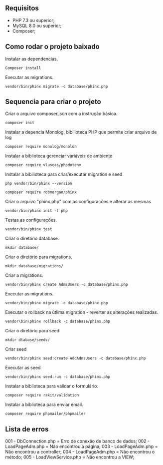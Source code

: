 ## Requisitos

* PHP 7.3 ou superior;
* MySQL 8.0 ou superior;
* Composer;

## Como rodar o projeto baixado
Instalar as dependencias.
```
Composer install
```

Executar as migrations.
```
vendor/bin/phinx migrate -c database/phinx.php
```

## Sequencia para criar o projeto
Criar o arquivo composer.json com a instrução básica.
```
composer init
```

Instalar a depencia Monolog, bibilioteca PHP que permite criar arquivo de log
```
composer require monolog/monoloh
```

Instalar a biblioteca gerenciar variáveis de ambiente
```
composer require vluscas/phpdotenv
```

Instalar a bibilioteca para criar/executar migration e seed
```
php vendor/bin/phinx --version
```
```
composer require robmorgan/phinx
```
Criar o arquivo "phinx.php" com as configurações e alterar as mesmas
```
vendor/bin/phinx init -f php
```

Testas as configurações.
```
vendor/bin/phinx test
```

Criar o diretório database.
```
mkdir database/
```

Criar o diretório para migrations.
```
mkdir database/migrations/
```

Criar a migrations.
```
vendor/bin/phinx create AdmsUsers -c database/phinx.php
```

Executar as migrations.
```
vendor/bin/phinx migrate -c database/phinx.php
```

Executar o rollback na útlima migration - reverter as alterações realizadas.
```
vendor\bin\phinx rollback -c database/phinx.php
```

Criar o diretório para seed
```
mkdir dtabase/seeds/
```

Criar seed
```
vendor/bin/phinx seed:create AddAdmsUsers -c database/phinx.php
```

Executar as seed
```
vendor/bin/phinx seed:run -c database/phinx.php
```

Instalar a biblioteca para validar o formulário.
```
composer require rakit/validation
```

Instalar a biblioteca para enviar email.
```
composer require phpmailer/phpmailer
```


## Lista de erros 

001 - DbConnection.php = Erro de conexão de banco de dados;
002 - LoadPageAdm.php = Não encontrou a página;
003 - LoadPageAdm.php = Não encontrou a controller;
004 - LoadPageAdm.php = Não encontrou o método;
005 - LoadViewService.php = Não encontrou a VIEW;

